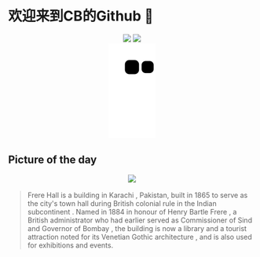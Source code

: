 
# 欢迎来到CB的Github 👋

<div align="center">
  <img height="137px" src="https://github-readme-stats.vercel.app/api?username=SuperCB&show_icons=true&theme=radical" />
  <img height="137px" src="https://github-readme-stats.vercel.app/api/top-langs/?username=SuperCB&hide_title=true&hide_border=true&layout=compact&langs_count=6&text_color=000&icon_color=fff" />
</div>


<div align="center">
    <img src="./contribution-snake/github-contribution-grid-snake.svg" />
</div>



## Picture of the day
<div align="center">
  <img width=400px src="https://upload.wikimedia.org/wikipedia/commons/thumb/3/34/PK_Karachi_asv2020-02_img62_Frere_Hall.jpg/600px-PK_Karachi_asv2020-02_img62_Frere_Hall.jpg" />
</div>

>Frere Hall  is a building in  Karachi , Pakistan, built in 1865 to serve as the city's town hall during  British colonial rule in the Indian subcontinent . Named in 1884 in honour of  Henry Bartle Frere , a British administrator who had earlier served as  Commissioner of Sind  and  Governor of Bombay , the building is now a library and a tourist attraction noted for its  Venetian Gothic architecture , and is also used for exhibitions and events.


